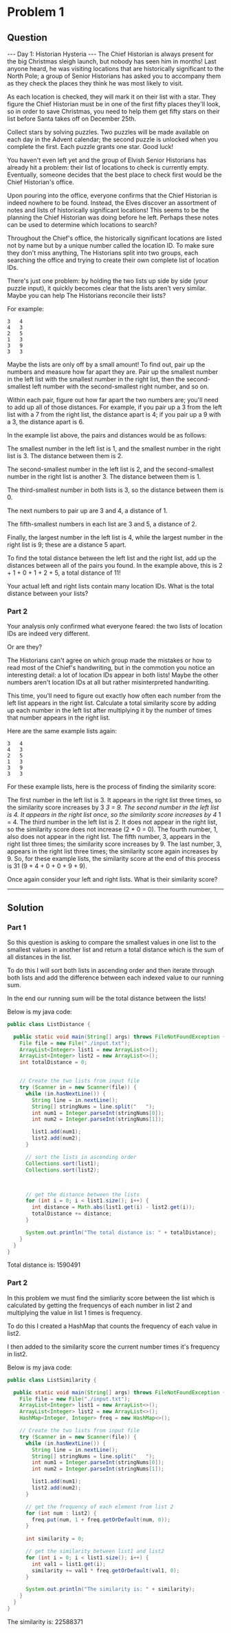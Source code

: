 # Problem 1

## Question

--- Day 1: Historian Hysteria ---
The Chief Historian is always present for the big Christmas sleigh launch, but nobody has seen him in months! Last anyone heard, he was visiting locations that are historically significant to the North Pole; a group of Senior Historians has asked you to accompany them as they check the places they think he was most likely to visit.

As each location is checked, they will mark it on their list with a star. They figure the Chief Historian must be in one of the first fifty places they'll look, so in order to save Christmas, you need to help them get fifty stars on their list before Santa takes off on December 25th.

Collect stars by solving puzzles. Two puzzles will be made available on each day in the Advent calendar; the second puzzle is unlocked when you complete the first. Each puzzle grants one star. Good luck!

You haven't even left yet and the group of Elvish Senior Historians has already hit a problem: their list of locations to check is currently empty. Eventually, someone decides that the best place to check first would be the Chief Historian's office.

Upon pouring into the office, everyone confirms that the Chief Historian is indeed nowhere to be found. Instead, the Elves discover an assortment of notes and lists of historically significant locations! This seems to be the planning the Chief Historian was doing before he left. Perhaps these notes can be used to determine which locations to search?

Throughout the Chief's office, the historically significant locations are listed not by name but by a unique number called the location ID. To make sure they don't miss anything, The Historians split into two groups, each searching the office and trying to create their own complete list of location IDs.

There's just one problem: by holding the two lists up side by side (your puzzle input), it quickly becomes clear that the lists aren't very similar. Maybe you can help The Historians reconcile their lists?

For example:

```
3   4
4   3
2   5
1   3
3   9
3   3
```

Maybe the lists are only off by a small amount! To find out, pair up the numbers and measure how far apart they are. Pair up the smallest number in the left list with the smallest number in the right list, then the second-smallest left number with the second-smallest right number, and so on.

Within each pair, figure out how far apart the two numbers are; you'll need to add up all of those distances. For example, if you pair up a 3 from the left list with a 7 from the right list, the distance apart is 4; if you pair up a 9 with a 3, the distance apart is 6.

In the example list above, the pairs and distances would be as follows:

The smallest number in the left list is 1, and the smallest number in the right list is 3. The distance between them is 2.

The second-smallest number in the left list is 2, and the second-smallest number in the right list is another 3. The distance between them is 1.

The third-smallest number in both lists is 3, so the distance between them is 0.

The next numbers to pair up are 3 and 4, a distance of 1.

The fifth-smallest numbers in each list are 3 and 5, a distance of 2.

Finally, the largest number in the left list is 4, while the largest number in the right list is 9; these are a distance 5 apart.

To find the total distance between the left list and the right list, add up the distances between all of the pairs you found. In the example above, this is 2 + 1 + 0 + 1 + 2 + 5, a total distance of 11!

Your actual left and right lists contain many location IDs. What is the total distance between your lists?

### Part 2

Your analysis only confirmed what everyone feared: the two lists of location IDs are indeed very different.

Or are they?

The Historians can't agree on which group made the mistakes or how to read most of the Chief's handwriting, but in the commotion you notice an interesting detail: a lot of location IDs appear in both lists! Maybe the other numbers aren't location IDs at all but rather misinterpreted handwriting.

This time, you'll need to figure out exactly how often each number from the left list appears in the right list. Calculate a total similarity score by adding up each number in the left list after multiplying it by the number of times that number appears in the right list.

Here are the same example lists again:

```
3   4
4   3
2   5
1   3
3   9
3   3
```

For these example lists, here is the process of finding the similarity score:

The first number in the left list is 3. It appears in the right list three times, so the similarity score increases by 3 *3 = 9.
The second number in the left list is 4. It appears in the right list once, so the similarity score increases by 4* 1 = 4.
The third number in the left list is 2. It does not appear in the right list, so the similarity score does not increase (2 * 0 = 0).
The fourth number, 1, also does not appear in the right list.
The fifth number, 3, appears in the right list three times; the similarity score increases by 9.
The last number, 3, appears in the right list three times; the similarity score again increases by 9.
So, for these example lists, the similarity score at the end of this process is 31 (9 + 4 + 0 + 0 + 9 + 9).

Once again consider your left and right lists. What is their similarity score?

---

## Solution

### Part 1

So this question is asking to compare the smallest values in one list to the smallest values in another list and return a total distance which is the sum of all distances in the list.

To do this I will sort both lists in ascending order and then iterate through both lists and add the difference between each indexed value to our running sum.

In the end our running sum will be the total distance between the lists!

Below is my java code:

```java
public class ListDistance {

  public static void main(String[] args) throws FileNotFoundException {
    File file = new File("./input.txt");
    ArrayList<Integer> list1 = new ArrayList<>();
    ArrayList<Integer> list2 = new ArrayList<>();
    int totalDistance = 0;


    // Create the two lists from input file
    try (Scanner in = new Scanner(file)) {
      while (in.hasNextLine()) {
        String line = in.nextLine();
        String[] stringNums = line.split("   ");
        int num1 = Integer.parseInt(stringNums[0]);
        int num2 = Integer.parseInt(stringNums[1]);

        list1.add(num1);
        list2.add(num2);
      }

      // sort the lists in ascending order
      Collections.sort(list1);
      Collections.sort(list2);



      // get the distance between the lists
      for (int i = 0; i < list1.size(); i++) {
        int distance = Math.abs(list1.get(i) - list2.get(i));
        totalDistance += distance;
      }

      System.out.println("The total distance is: " + totalDistance);
    }
  }
}
```

Total distance is: 1590491

### Part 2

In this problem we must find the simliarity score between the list which is calculated by getting the frequencys of each number in list 2 and multiplying the value in list 1 times is frequency.

To do this I created a HashMap that counts the frequency of each value in list2.

I then added to the similarity score the current number times it's frequency in list2.

Below is my java code:

```java
public class ListSimilarity {

  public static void main(String[] args) throws FileNotFoundException {
    File file = new File("./input.txt");
    ArrayList<Integer> list1 = new ArrayList<>();
    ArrayList<Integer> list2 = new ArrayList<>();
    HashMap<Integer, Integer> freq = new HashMap<>();

    // Create the two lists from input file
    try (Scanner in = new Scanner(file)) {
      while (in.hasNextLine()) {
        String line = in.nextLine();
        String[] stringNums = line.split("   ");
        int num1 = Integer.parseInt(stringNums[0]);
        int num2 = Integer.parseInt(stringNums[1]);

        list1.add(num1);
        list2.add(num2);
      }

      // get the frequency of each element from list 2
      for (int num : list2) {
        freq.put(num, 1 + freq.getOrDefault(num, 0));
      }
      
      int similarity = 0;

      // get the similarity between list1 and list2
      for (int i = 0; i < list1.size(); i++) {
        int val1 = list1.get(i);
        similarity += val1 * freq.getOrDefault(val1, 0);
      }

      System.out.println("The similarity is: " + similarity);
    }
  }
}
```

The similarity is: 22588371
